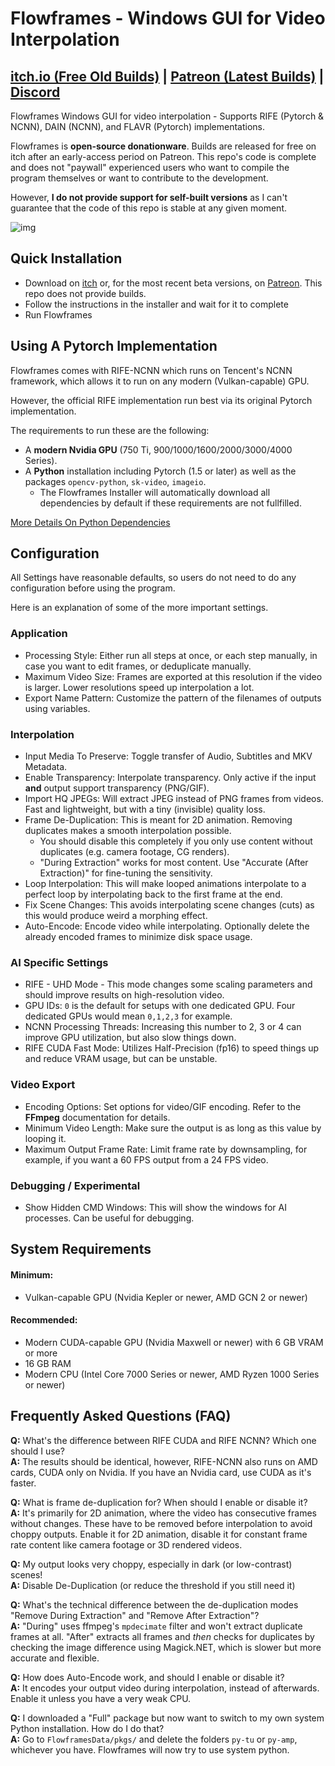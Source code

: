 # Flowframes - Windows GUI for Video Interpolation

## [itch.io (Free Old Builds)](https://nmkd.itch.io/flowframes) | [Patreon (Latest Builds)](https://www.patreon.com/n00mkrad) | [Discord](https://discord.com/invite/eJHD2NSJRe)

Flowframes Windows GUI for video interpolation - Supports RIFE (Pytorch & NCNN), DAIN (NCNN), and FLAVR (Pytorch) implementations.

Flowframes is **open-source donationware**. Builds are released for free on itch after an early-access period on Patreon. This repo's code is complete and does not "paywall" experienced users who want to compile the program themselves or want to contribute to the development.

However, **I do not provide support for self-built versions** as I can't guarantee that the code of this repo is stable at any given moment.

![img](https://i.imgur.com/HHZxUYo.png)

## Quick Installation

* Download on [itch](https://nmkd.itch.io/flowframes) or, for the most recent beta versions, on [Patreon](https://www.patreon.com/n00mkrad). This repo does not provide builds.
* Follow the instructions in the installer and wait for it to complete
* Run Flowframes



## Using A Pytorch Implementation

Flowframes comes with RIFE-NCNN which runs on Tencent's NCNN framework, which allows it to run on any modern (Vulkan-capable) GPU.

However, the official RIFE implementation run best via its original Pytorch implementation.

The requirements to run these are the following:

* A **modern Nvidia GPU** (750 Ti, 900/1000/1600/2000/3000/4000 Series).
* A **Python** installation including Pytorch (1.5 or later) as well as the packages `opencv-python`, `sk-video`, `imageio`.
  * The Flowframes Installer will automatically download all dependencies by default if these requirements are not fullfilled.

[More Details On Python Dependencies](PythonDependencies.md)



## Configuration

All Settings have reasonable defaults, so users do not need to do any configuration before using the program.

Here is an explanation of some of the more important settings.

### Application

* Processing Style: Either run all steps at once, or each step manually, in case you want to edit frames, or deduplicate manually.
* Maximum Video Size: Frames are exported at this resolution if the video is larger. Lower resolutions speed up interpolation a lot.
* Export Name Pattern: Customize the pattern of the filenames of outputs using variables.

### Interpolation

* Input Media To Preserve: Toggle transfer of Audio, Subtitles and MKV Metadata.
* Enable Transparency: Interpolate transparency. Only active if the input **and** output support transparency (PNG/GIF).
* Import HQ JPEGs: Will extract JPEG instead of PNG frames from videos. Fast and lightweight, but with a tiny (invisible) quality loss.
* Frame De-Duplication: This is meant for 2D animation. Removing duplicates makes a smooth interpolation possible.
  * You should disable this completely if you only use content without duplicates (e.g. camera footage, CG renders).
  * "During Extraction" works for most content. Use "Accurate (After Extraction)" for fine-tuning the sensitivity.
* Loop Interpolation: This will make looped animations interpolate to a perfect loop by interpolating back to the first frame at the end.
* Fix Scene Changes: This avoids interpolating scene changes (cuts) as this would produce weird a morphing effect.
* Auto-Encode: Encode video while interpolating. Optionally delete the already encoded frames to minimize disk space usage.

### AI Specific Settings

* RIFE - UHD Mode - This mode changes some scaling parameters and should improve results on high-resolution video.
* GPU IDs: `0` is the default for setups with one dedicated GPU. Four dedicated GPUs would mean `0,1,2,3` for example.
* NCNN Processing Threads: Increasing this number to 2, 3 or 4 can improve GPU utilization, but also slow things down.
* RIFE CUDA Fast Mode: Utilizes Half-Precision (fp16) to speed things up and reduce VRAM usage, but can be unstable.

### Video Export

* Encoding Options: Set options for video/GIF encoding. Refer to the **FFmpeg** documentation for details.
* Minimum Video Length: Make sure the output is as long as this value by looping it.
* Maximum Output Frame Rate: Limit frame rate by downsampling, for example, if you want a 60 FPS output from a 24 FPS video.

### Debugging / Experimental

* Show Hidden CMD Windows: This will show the windows for AI processes. Can be useful for debugging.



## System Requirements

#### Minimum: 

* Vulkan-capable GPU (Nvidia Kepler or newer, AMD GCN 2 or newer)

#### Recommended: 

* Modern CUDA-capable GPU (Nvidia Maxwell or newer) with 6 GB VRAM or more
* 16 GB RAM
* Modern CPU (Intel Core 7000 Series or newer, AMD Ryzen 1000 Series or newer)



## Frequently Asked Questions (FAQ)

**Q:** What's the difference between RIFE CUDA and RIFE NCNN? Which one should I use?  
**A:** The results should be identical, however, RIFE-NCNN also runs on AMD cards, CUDA only on Nvidia. If you have an Nvidia card, use CUDA as it's faster.

**Q:** What is frame de-duplication for? When should I enable or disable it?  
**A:** It's primarily for 2D animation, where the video has consecutive frames without changes. These have to be removed before interpolation to avoid choppy outputs. Enable it for 2D animation, disable it for constant frame rate content like camera footage or 3D rendered videos.

**Q:** My output looks very choppy, especially in dark (or low-contrast) scenes!  
**A:** Disable De-Duplication (or reduce the threshold if you still need it)

**Q:** What's the technical difference between the de-duplication modes "Remove During Extraction" and "Remove After Extraction"?  
**A:** "During" uses ffmpeg's `mpdecimate` filter and won't extract duplicate frames at all. "After" extracts all frames and *then* checks for duplicates by checking the image difference using Magick.NET, which is slower but more accurate and flexible.

**Q:** How does Auto-Encode work, and should I enable or disable it?  
**A:** It encodes your output video during interpolation, instead of afterwards. Enable it unless you have a very weak CPU.

**Q:** I downloaded a "Full" package but now want to switch to my own system Python installation. How do I do that?  
**A:** Go to `FlowframesData/pkgs/` and delete the folders `py-tu` or `py-amp`, whichever you have. Flowframes will now try to use system python.
